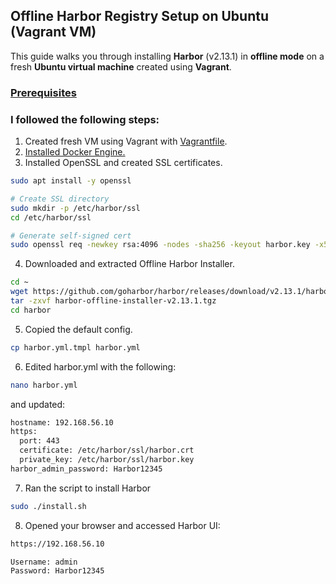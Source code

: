 ## Offline Harbor Registry Setup on Ubuntu (Vagrant VM)

This guide walks you through installing **Harbor** (v2.13.1) in **offline mode** on a fresh **Ubuntu virtual machine** created using **Vagrant**.

### [Prerequisites](https://goharbor.io/docs/2.13.0/install-config/installation-prereqs/)

### I followed the following steps:
1. Created fresh VM using Vagrant with [Vagrantfile](https://github.com/erkdk/devops-journey/blob/main/06-docker/harbor-setup/Vagrantfile).
2. [Installed Docker Engine.](https://docs.docker.com/engine/install/ubuntu/)
3. Installed OpenSSL and created SSL certificates.
```bash
sudo apt install -y openssl

# Create SSL directory
sudo mkdir -p /etc/harbor/ssl
cd /etc/harbor/ssl

# Generate self-signed cert
sudo openssl req -newkey rsa:4096 -nodes -sha256 -keyout harbor.key -x509 -days 365 -out harbor.crt

```

4. Downloaded and extracted Offline Harbor Installer.
```bash
cd ~
wget https://github.com/goharbor/harbor/releases/download/v2.13.1/harbor-offline-installer-v2.13.1.tgz
tar -zxvf harbor-offline-installer-v2.13.1.tgz
cd harbor
```
5. Copied the default config.
```bash
cp harbor.yml.tmpl harbor.yml
```
6. Edited harbor.yml with the following:
```bash
nano harbor.yml
```
and updated: 
```bash
hostname: 192.168.56.10
https:
  port: 443
  certificate: /etc/harbor/ssl/harbor.crt
  private_key: /etc/harbor/ssl/harbor.key
harbor_admin_password: Harbor12345
```
7. Ran the script to install Harbor
```bash
sudo ./install.sh
```
8. Opened your browser and accessed Harbor UI:
```bash
https://192.168.56.10

Username: admin
Password: Harbor12345
```
